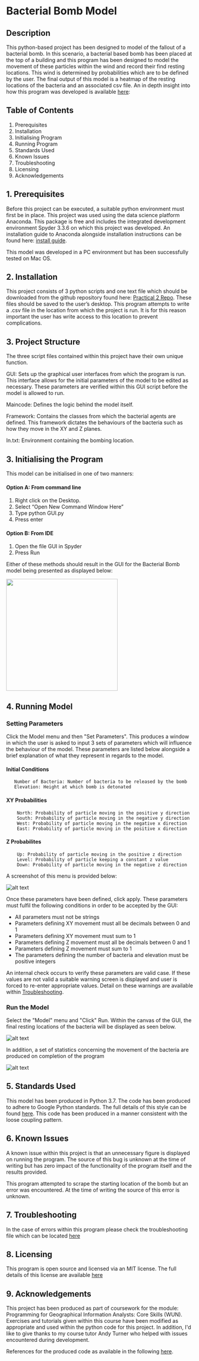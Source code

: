 # Bacterial Bomb Model

## Description

This python-based project has been designed to model of the fallout of a bacterial bomb. In this scenario, a bacterial based bomb has been placed at the top of a building and this program has been designed to model the movement of these particles within the wind and record their find resting locations. This wind is determined by probabilities which are to be defined by the user. The final output of this model is a heatmap of the resting locations of the bacteria and an associated csv file. 
An in depth insight into how this program was developed is available [here](https://github.com/mjggibson4/Practical2/blob/master/Finalised/SoftwareDevelopment.md ""):

## Table of Contents

1. Prerequisites
2. Installation
3. Initialising Program
4. Running Program
5. Standards Used
6. Known Issues
7. Troubleshooting
8. Licensing
9. Acknowledgements

## 1. Prerequisites

Before this project can be executed, a suitable python environment must first be in place. This project was used using the data science platform Anaconda. This package is free and includes the integrated development environment Spyder 3.3.6 on which this project was developed. An installation guide to Anaconda alongside installation instructions can be found here: 
[install guide](https://docs.anaconda.com/anaconda/install/windows/ ""). 

This model was developed in a PC environment but has been successfully tested on Mac OS.

## 2. Installation

This project consists of 3 python scripts and one text file which should be downloaded from the github repository found here: [Practical 2 Repo](https://github.com/mjggibson4/Practical2/tree/master/Finalised ""). These files should be saved to the user’s desktop. This program attempts to write a .csv file in the location from which the project is run. It is for this reason important the user has write access to this location to prevent complications.

## 3. Project Structure

The three script files contained within this project have their own unique function.

GUI:  Sets up the graphical user interfaces from which the program is run. This interface allows for the initial parameters of the model to be edited as necessary. These parameters are verified within this GUI script before the model is allowed to run. 

Maincode: Defines the logic behind the model itself.

Framework: Contains the classes from which the bacterial agents are defined. This framework dictates the behaviours of the bacteria such as how they move in the XY and Z planes.

In.txt: Environment containing the bombing location.

## 3. Initialising the Program

This model can be initialised in one of two manners:

#### Option A: From command line
1. Right click on the Desktop.
2. Select “Open New Command Window Here”
3. Type python GUI.py
4. Press enter

#### Option B: From IDE
1. Open the file GUI in Spyder
2. Press Run

Either of these methods should result in the GUI for the Bacterial Bomb model being presented as displayed below:

<img src="https://github.com/mjggibson4/Practical2/blob/master/Images/GUI.PNG" width="300">


## 4. Running Model

### Setting Parameters 

Click the Model menu and then "Set Parameters". This produces a window in which the user is asked to input 3 sets of parameters which will influence the behaviour of the model. These parameters are listed below alongside a brief explanation of what they represent in regards to the model.

#### Initial Conditions
       Number of Bacteria: Number of bacteria to be released by the bomb
       Elevation: Height at which bomb is detonated
       
#### XY Probabilities 
        North: Probability of particle moving in the positive y direction
        South: Probability of particle moving in the negative y direction
        West: Probability of particle moving in the negative x direction
        East: Probability of particle moving in the positive x direction

#### Z Probabilites
        Up: Probability of particle moving in the positive z direction
        Level: Probability of particle keeping a constant z value
        Down: Probability of particle moving in the negative z direction

A screenshot of this menu is provided below:

![alt text](https://github.com/mjggibson4/Practical2/blob/master/Images/ParameterMenu.png "Logo Title Text 1")
 
Once these parameters have been defined, click apply. These parameters must fulfil the following conditions in order to be accepted by the GUI:

* All parameters must not be strings
* Parameters defining XY movement must all be decimals between 0 and 1
* Parameters defining XY movement must sum to 1
* Parameters defining Z movement must all be decimals between 0 and 1
* Parameters defining Z movement must sum to 1
* The parameters defining the number of bacteria and elevation must be positive integers

An internal check occurs to verify these parameters are valid case. If these values are not valid a suitable warning screen is displayed and user is forced to re-enter appropriate values. Detail on these warnings are available within [Troubleshooting](https://github.com/mjggibson4/Practical2/blob/master/Finalised/Troubleshooting.md "").



### Run the Model

Select the "Model" menu and "Click" Run. Within the canvas of the GUI, the final resting locations of the bacteria will be displayed as seen below.

![alt text](https://github.com/mjggibson4/Practical2/blob/master/Images/RunExample.PNG "Example Run")

In addition, a set of statistics concerning the movement of the bacteria are produced on completion of the program

![alt text](https://github.com/mjggibson4/Practical2/blob/master/Images/StatisticsOutput.PNG "Example Run")


## 5. Standards Used

This model has been produced in Python 3.7. The code has been produced to adhere to Google Python standards. The full details of this style can be found [here](http://google.github.io/styleguide/pyguide.html ""). This code has been produced in a manner consistent with the loose coupling pattern.

## 6. Known Issues

A known issue within this project is that an unnecessary figure is displayed on running the program. The source of this bug is unknown at the time of writing but has zero impact of the functionality of the program itself and the results provided. 

This program attempted to scrape the starting location of the bomb but an error was encountered. At the time of writing the source of this error is unknown.

## 7. Troubleshooting
In the case of errors within this program please check the troubleshooting file which can be located [here](https://github.com/mjggibson4/Practical2/blob/master/Troubleshooting.md "")

## 8. Licensing

This program is open source and licensed via an MIT license. The full details of this license are available [here](https://github.com/mjggibson4/Practical1/blob/master/License.md "")

## 9. Acknowledgements

This project has been produced as part of coursework for the module: Programming for Geographical Information Analysts: Core Skills (WUN).  Exercises and tutorials given within this course have been modified as appropriate and used within the python code for this project. In addition, I'd like to give thanks to my course tutor Andy Turner who helped with issues encountered during development.

References for the produced code as available in the following [here](https://github.com/mjggibson4/Practical1/blob/master/References.md "").


